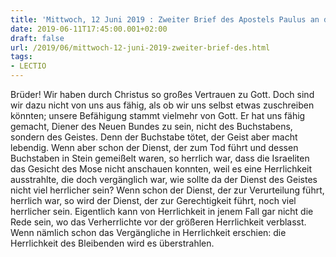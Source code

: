```yaml
---
title: 'Mittwoch, 12 Juni 2019 : Zweiter Brief des Apostels Paulus an die Korinther 3,4-11.'
date: 2019-06-11T17:45:00.001+02:00
draft: false
url: /2019/06/mittwoch-12-juni-2019-zweiter-brief-des.html
tags: 
- LECTIO
---
```


Brüder! Wir haben durch Christus so großes Vertrauen zu Gott. Doch sind wir dazu nicht von uns aus fähig, als ob wir uns selbst etwas zuschreiben könnten; unsere Befähigung stammt vielmehr von Gott. Er hat uns fähig gemacht, Diener des Neuen Bundes zu sein, nicht des Buchstabens, sondern des Geistes. Denn der Buchstabe tötet, der Geist aber macht lebendig. Wenn aber schon der Dienst, der zum Tod führt und dessen Buchstaben in Stein gemeißelt waren, so herrlich war, dass die Israeliten das Gesicht des Mose nicht anschauen konnten, weil es eine Herrlichkeit ausstrahlte, die doch vergänglich war, wie sollte da der Dienst des Geistes nicht viel herrlicher sein? Wenn schon der Dienst, der zur Verurteilung führt, herrlich war, so wird der Dienst, der zur Gerechtigkeit führt, noch viel herrlicher sein. Eigentlich kann von Herrlichkeit in jenem Fall gar nicht die Rede sein, wo das Verherrlichte vor der größeren Herrlichkeit verblasst. Wenn nämlich schon das Vergängliche in Herrlichkeit erschien: die Herrlichkeit des Bleibenden wird es überstrahlen.